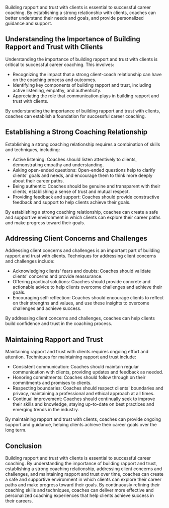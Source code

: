 
Building rapport and trust with clients is essential to successful career coaching. By establishing a strong relationship with clients, coaches can better understand their needs and goals, and provide personalized guidance and support.

Understanding the Importance of Building Rapport and Trust with Clients
-----------------------------------------------------------------------

Understanding the importance of building rapport and trust with clients is critical to successful career coaching. This involves:

* Recognizing the impact that a strong client-coach relationship can have on the coaching process and outcomes.
* Identifying key components of building rapport and trust, including active listening, empathy, and authenticity.
* Appreciating the role that communication plays in building rapport and trust with clients.

By understanding the importance of building rapport and trust with clients, coaches can establish a foundation for successful career coaching.

Establishing a Strong Coaching Relationship
-------------------------------------------

Establishing a strong coaching relationship requires a combination of skills and techniques, including:

* Active listening: Coaches should listen attentively to clients, demonstrating empathy and understanding.
* Asking open-ended questions: Open-ended questions help to clarify clients' goals and needs, and encourage them to think more deeply about their career paths.
* Being authentic: Coaches should be genuine and transparent with their clients, establishing a sense of trust and mutual respect.
* Providing feedback and support: Coaches should provide constructive feedback and support to help clients achieve their goals.

By establishing a strong coaching relationship, coaches can create a safe and supportive environment in which clients can explore their career paths and make progress toward their goals.

Addressing Client Concerns and Challenges
-----------------------------------------

Addressing client concerns and challenges is an important part of building rapport and trust with clients. Techniques for addressing client concerns and challenges include:

* Acknowledging clients' fears and doubts: Coaches should validate clients' concerns and provide reassurance.
* Offering practical solutions: Coaches should provide concrete and actionable advice to help clients overcome challenges and achieve their goals.
* Encouraging self-reflection: Coaches should encourage clients to reflect on their strengths and values, and use these insights to overcome challenges and achieve success.

By addressing client concerns and challenges, coaches can help clients build confidence and trust in the coaching process.

Maintaining Rapport and Trust
-----------------------------

Maintaining rapport and trust with clients requires ongoing effort and attention. Techniques for maintaining rapport and trust include:

* Consistent communication: Coaches should maintain regular communication with clients, providing updates and feedback as needed.
* Honoring commitments: Coaches should follow through on their commitments and promises to clients.
* Respecting boundaries: Coaches should respect clients' boundaries and privacy, maintaining a professional and ethical approach at all times.
* Continual improvement: Coaches should continually seek to improve their skills and knowledge, staying up-to-date on best practices and emerging trends in the industry.

By maintaining rapport and trust with clients, coaches can provide ongoing support and guidance, helping clients achieve their career goals over the long term.

Conclusion
----------

Building rapport and trust with clients is essential to successful career coaching. By understanding the importance of building rapport and trust, establishing a strong coaching relationship, addressing client concerns and challenges, and maintaining rapport and trust over time, coaches can create a safe and supportive environment in which clients can explore their career paths and make progress toward their goals. By continuously refining their coaching skills and techniques, coaches can deliver more effective and personalized coaching experiences that help clients achieve success in their careers.
